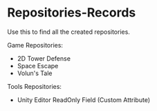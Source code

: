 # Repositories-Records
Use this to find all the created repositories.

Game Repositories: <br />
  - 2D Tower Defense <br />
  - Space Escape <br />
  - Volun's Tale <br />

Tools Repositories: <br />
  - Unity Editor ReadOnly Field (Custom Attribute)
